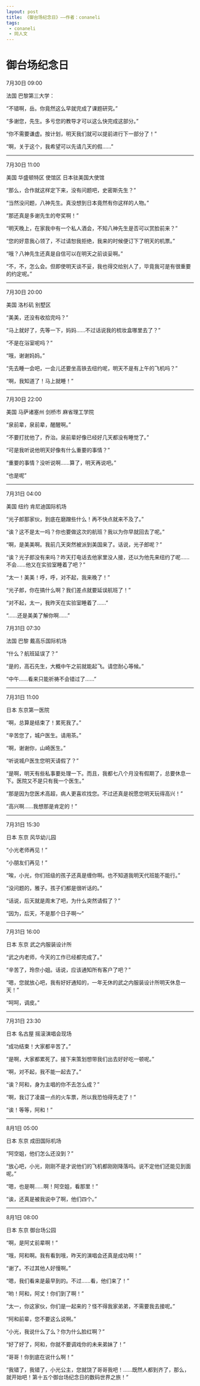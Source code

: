 ```yaml
---
layout: post
title: 《御台场纪念日》——作者：conaneli
tags:
 - conaneli
 - 同人文
---
```


# 御台场纪念日

7月30日 09:00

法国 巴黎第三大学：

“不错啊，岳。你竟然这么早就完成了课题研究。”

“多谢您，先生。多亏您的教导才可以这么快完成这部分。”

“你不需要谦虚。按计划，明天我们就可以提前进行下一部分了！”

“啊，关于这个，我希望可以先请几天的假……”

***

7月30日 11:00

美国 华盛顿特区 使馆区 日本驻美国大使馆

“那么，合作就这样定下来，没有问题吧，史密斯先生？”

“当然没问题，八神先生。真没想到日本竟然有你这样的人物。”

“那还真是多谢先生的夸奖啊！”

“明天晚上，在家我中有一个私人酒会，不知八神先生是否可以赏脸前来？”

“您的好意我心领了，不过请恕我拒绝，我来的时候便订下了明天的机票。”

“哦？八神先生还真是自信可以在明天之前谈妥啊。”

“不，不，怎么会。但即使明天谈不妥，我也得交给别人了，毕竟我可是有很重要的约定呢。”

***

7月30日 20:00

美国 洛杉矶 别墅区

“美美，还没有收拾完吗？”

“马上就好了，先等一下，妈妈……不过话说我的梳妆盒哪里去了？”

“不是在浴室呢吗？”

“哦，谢谢妈妈。”

“先去睡一会吧，一会儿还要坐高铁去纽约呢，明天不是有上午的飞机吗？”

“啊，我知道了！马上就睡！”

***

7月30日 22:00

美国 马萨诸塞州 剑桥市 麻省理工学院

“泉前辈，泉前辈，醒醒啊。”

“不要打扰他了，乔治。泉前辈好像已经好几天都没有睡觉了。”

“可是我听说他明天好像有什么重要的事情？”

“重要的事情？没听说啊……算了，明天再说吧。”

“也是呢”

***

7月31日 04:00

美国 纽约 肯尼迪国际机场

“光子郎那家伙，到底在磨蹭些什么！再不快点就来不及了。”

“诶？这不是太一吗？你也要做这次的航班？我以为你早就回去了呢。”

“啊，是美美啊。我前几天突然被派到美国来了。话说，光子郎呢？”

“诶？光子郎没有来吗？昨天打电话去他家里没人接，还以为他先来纽约了呢……不会……他又在实验室睡着了吧？”

“太一！美美！呼，呼，对不起，我来晚了！”

“光子郎，你在搞什么啊？我们差点就要延误航班了！”

“对不起，太一，我昨天在实验室睡着了……”

“……还是美美了解你啊……”

7月31日 07:30

法国 巴黎 戴高乐国际机场

“什么？航班延误了？”

“是的，高石先生，大概中午之前就能起飞。请您耐心等候。”

“中午……看来只能祈祷不会错过了……”

***

7月31日 11:00

日本 东京第一医院

“啊，总算是结束了！累死我了。”

“辛苦您了，城户医生。请用茶。”

“啊，谢谢你，山崎医生。”

“听说城户医生您明天请假了？”

“是啊，明天有些私事要处理一下。而且，我都七八个月没有假期了，总要休息一下。医院又不是只有我一个医生。”

“那是因为您医术高超，病人更喜欢找您。不过还真是祝愿您明天玩得高兴！”

“高兴啊……我想那是肯定的！”

***

7月31日 15:30

日本 东京 风华幼儿园

“小光老师再见！”

“小朋友们再见！”

“唉，小光，你们班级的孩子还真是缠你啊。也不知道我明天代班能不能行。”

“没问题的，雅子。孩子们都是很听话的。”

“话说，后天就是周末了吧，为什么突然请假了？”

“因为，后天，不是那个日子啊～”

***

7月31日 16:00

日本 东京 武之内服装设计所

“武之内老师，今天的工作已经都完成了。”

“辛苦了，玲奈小姐。话说，应该通知所有客户了吧？”

“嗯，您就放心吧，我有好好通知的，一年无休的武之内服装设计所明天休息一天！”

“呵呵，调皮。”

***

7月31日 23:30

日本 名古屋 摇滚演唱会现场

“成功结束！大家都辛苦了。”

“是啊，大家都累死了。接下来策划想带我们出去好好吃一顿呢。”

“啊，对不起，我不能一起去了。”

“诶？阿和，身为主唱的你不去怎么成？”

“啊，我订了凌晨一点的火车票，所以我恐怕得先走了！”

“诶！等等，阿和！”

***

8月1日 05:00

日本 东京 成田国际机场

“阿空姐，他们怎么还没到？”

“放心吧，小光，刚刚不是才说他们的飞机都刚刚降落吗。说不定他们还能见到面呢。”

“嗯，也是啊……啊！阿空姐，看那里！”

“诶，还真是被我说中了啊，他们四个。”

***

8月1日 08:00

日本 东京 御台场公园

“啊，是阿丈前辈啊！”

“哦，阿和啊。我有看到哦，昨天的演唱会还真是成功啊！”

“谢了。不过其他人好慢啊。”

“嗯，我们看来是最早到的。不过……看，他们来了！”

“哟！阿和，阿丈！你们到了啊！”

“太一，你这家伙，你们是一起来的？怪不得我家弟弟，不需要我去接呢。”

“阿和前辈，您不要这么说啊。”

“小光，我说什么了么？你为什么脸红啊？”

“好了好了，阿和，你就不要调戏你的未来弟妹了！”

“哥哥！你到底在说什么啊！”

“我错了，我错了，小光公主，您就饶了哥哥我吧！……既然人都到齐了，那么，就开始吧！第十五个御台场纪念日的数码世界之旅！”



